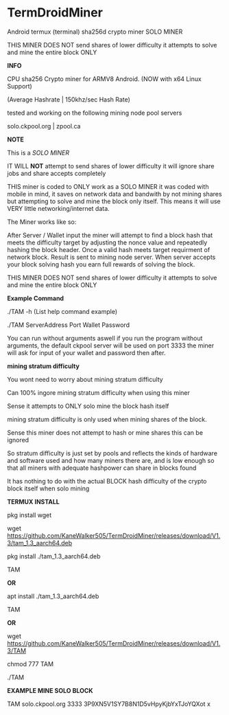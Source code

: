 # TermDroidMiner


Android termux (terminal) sha256d crypto miner
SOLO MINER

THIS MINER DOES NOT send shares of lower difficulty it attempts to solve and mine the entire block ONLY



**INFO**


CPU sha256 Crypto miner for ARMV8 Android. (NOW with x64 Linux Support)

(Average Hashrate | 150khz/sec Hash Rate)

tested and working on the following mining node pool servers

solo.ckpool.org | 
zpool.ca


**NOTE**


This is a *SOLO MINER*

IT WILL **NOT** attempt to send shares of lower difficulty it will ignore
share jobs and share accepts completely


THIS miner is coded to ONLY work as a SOLO MINER
it was coded with mobile in mind, it saves on network data and bandwith by not mining shares but attempting to solve and mine the block only itself. This means it will use VERY little networking/internet data.


The Miner works like so:

After Server / Wallet input the miner will attempt to find a block hash that meets the difficulty target by adjusting the nonce value and repeatedly hashing the block header. Once a valid hash meets target requirment of network block. Result
is sent to mining node server. When server accepts your block solving hash you earn full rewards of solving the block.

THIS MINER DOES NOT send shares of lower difficulty it attempts to solve and mine the entire block ONLY

**Example Command**


./TAM -h   (List help command example) 


./TAM ServerAddress Port Wallet Password

You can run without arguments aswell
if you run the program without arguments, the default ckpool server will be used on port 3333
the miner will ask for input of your wallet and password then after.



**mining stratum difficulty**

You wont need to worry about mining stratum difficulty

Can 100% ingore mining stratum difficulty when using this miner


Sense it attempts to ONLY solo mine the block hash itself

mining stratum difficulty is only used when mining shares of the block.

Sense this miner does not attempt to hash or mine shares this can be ignored

So stratum difficulty is just set by pools and reflects the kinds of hardware and software used and how many miners there are, and is low enough so that all miners with adequate hashpower can share in blocks found

It has nothing to do with the actual BLOCK hash difficulty of the crypto block itself when solo mining


**TERMUX INSTALL**

pkg install wget

wget https://github.com/KaneWalker505/TermDroidMiner/releases/download/V1.3/tam_1.3_aarch64.deb

pkg install ./tam_1.3_aarch64.deb

TAM

**OR**

apt install ./tam_1.3_aarch64.deb

TAM


**OR**

wget https://github.com/KaneWalker505/TermDroidMiner/releases/download/V1.3/TAM

chmod 777 TAM

./TAM 

**EXAMPLE MINE SOLO BLOCK**

TAM solo.ckpool.org 3333 3P9XN5V1SY7B8N1D5vHpyKjbYxTJoYQXot x


